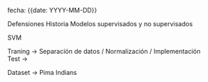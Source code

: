 fecha: {{date: YYYY-MM-DD}}

Defensiones 
Historia
Modelos supervisados y no supervisados 

SVM

Traning -> Separación de datos / Normalización /  Implementación   
Test ->  

Dataset -> Pima Indians 








